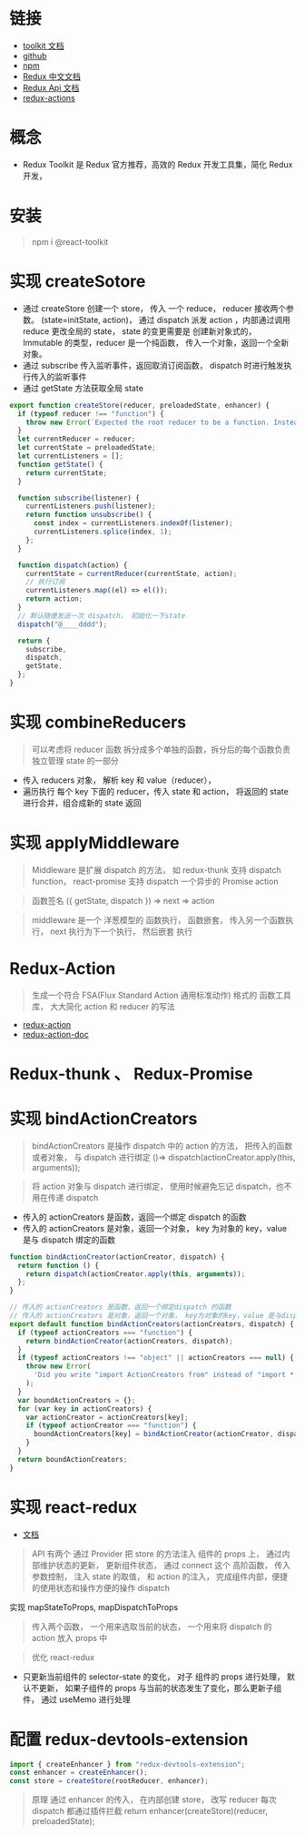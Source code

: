 # 链接

- [toolkit 文档](https://redux-toolkit.js.org/)
- [github](https://github1s.com/reduxjs/redux-toolkit)
- [npm](https://www.npmjs.com/package/@reduxjs/toolkit)
- [Redux 中文文档](https://cn.redux.js.org/redux-toolkit/overview/)
- [Redux Api 文档](https://redux.js.org/api)
- [redux-actions](https://redux-actions.js.org/)

# 概念

- Redux Toolkit 是 Redux 官方推荐，高效的 Redux 开发工具集，简化 Redux 开发，

# 安装

> npm i @react-toolkit

# 实现 createSotore

- 通过 createStore 创建一个 store， 传入 一个 reduce， reducer 接收两个参数。 (state=initState, action)， 通过 dispatch 派发 action ，内部通过调用 reduce 更改全局的 state， state 的变更需要是 创建新对象式的， Immutable 的类型，reducer 是一个纯函数， 传入一个对象，返回一个全新对象。
- 通过 subscribe 传入监听事件，返回取消订阅函数， dispatch 时进行触发执行传入的监听事件
- 通过 getState 方法获取全局 state

```js
export function createStore(reducer, preloadedState, enhancer) {
  if (typeof reducer !== "function") {
    throw new Error(`Expected the root reducer to be a function. Instead`);
  }
  let currentReducer = reducer;
  let currentState = preloadedState;
  let currentListeners = [];
  function getState() {
    return currentState;
  }

  function subscribe(listener) {
    currentListeners.push(listener);
    return function unsubscribe() {
      const index = currentListeners.indexOf(listener);
      currentListeners.splice(index, 1);
    };
  }

  function dispatch(action) {
    currentState = currentReducer(currentState, action);
    // 执行订阅
    currentListeners.map((el) => el());
    return action;
  }
  // 默认随便发送一次 dispatch， 初始化一下state
  dispatch("@____dddd");

  return {
    subscribe,
    dispatch,
    getState,
  };
}
```

# 实现 combineReducers

> 可以考虑将 reducer 函数 拆分成多个单独的函数，拆分后的每个函数负责独立管理 state 的一部分

- 传入 reducers 对象， 解析 key 和 value（reducer），
- 遍历执行 每个 key 下面的 reducer，传入 state 和 action， 将返回的 state 进行合并，组合成新的 state 返回

# 实现 applyMiddleware

> Middleware 是扩展 dispatch 的方法， 如 redux-thunk 支持 dispatch function， react-promise 支持 dispatch 一个异步的 Promise action

> 函数签名 ({ getState, dispatch }) => next => action

> middleware 是一个 洋葱模型的 函数执行， 函数嵌套， 传入另一个函数执行， next 执行为下一个执行， 然后嵌套 执行

# Redux-Action

> 生成一个符合 FSA(Flux Standard Action 通用标准动作) 格式的 函数工具库， 大大简化 action 和 reducer 的写法

- [redux-action](https://github.com/redux-utilities/redux-actions)
- [redux-action-doc](https://redux-actions.js.org/)

# Redux-thunk 、 Redux-Promise

# 实现 bindActionCreators

> bindActionCreators 是操作 dispatch 中的 action 的方法， 把传入的函数或者对象， 与 dispatch 进行绑定 ()=> dispatch(actionCreator.apply(this, arguments));

> 将 action 对象与 dispatch 进行绑定， 使用时候避免忘记 dispatch，也不用在传递 dispatch

- 传入的 actionCreators 是函数，返回一个绑定 dispatch 的函数
- 传入的 actionCreators 是对象，返回一个对象， key 为对象的 key，value 是与 dispatch 绑定的函数

```js
function bindActionCreator(actionCreator, dispatch) {
  return function () {
    return dispatch(actionCreator.apply(this, arguments));
  };
}

// 传入的 actionCreators 是函数，返回一个绑定dispatch 的函数
// 传入的 actionCreators 是对象，返回一个对象， key为对象的key，value 是与dispatch 绑定的函数
export default function bindActionCreators(actionCreators, dispatch) {
  if (typeof actionCreators === "function") {
    return bindActionCreator(actionCreators, dispatch);
  }
  if (typeof actionCreators !== "object" || actionCreators === null) {
    throw new Error(
      'Did you write "import ActionCreators from" instead of "import * as ActionCreators from"?'
    );
  }
  var boundActionCreators = {};
  for (var key in actionCreators) {
    var actionCreator = actionCreators[key];
    if (typeof actionCreator === "function") {
      boundActionCreators[key] = bindActionCreator(actionCreator, dispatch);
    }
  }
  return boundActionCreators;
}
```

# 实现 react-redux

- [文档](https://www.redux.org.cn/docs/react-redux/)

> API 有两个 通过 Provider 把 store 的方法注入 组件的 props 上， 通过内部维护状态的更新， 更新组件状态，
> 通过 connect 这个 高阶函数， 传入参数控制， 注入 state 的取值， 和 action 的注入， 完成组件内部，便捷的使用状态和操作方便的操作 dispatch

实现 mapStateToProps, mapDispatchToProps

> 传入两个函数， 一个用来选取当前的状态， 一个用来将 dispatch 的 action 放入 props 中

> 优化 react-redux

- 只更新当前组件的 selector-state 的变化， 对子 组件的 props 进行处理， 默认不更新， 如果子组件的 props 与当前的状态发生了变化，那么更新子组件， 通过 useMemo 进行处理

# 配置 redux-devtools-extension

```js
import { createEnhancer } from "redux-devtools-extension";
const enhancer = createEnhancer();
const store = createStore(rootReducer, enhancer);
```

> 原理 通过 enhancer 的传入， 在内部创建 store， 改写 reducer 每次 dispatch 都通过插件拦截
> return enhancer(createStore)(reducer, preloadedState);
